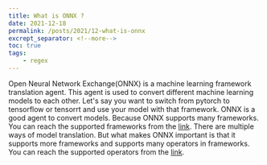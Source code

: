 ```yaml
---
title: What is ONNX ?
date: 2021-12-18
permalink: /posts/2021/12-what-is-onnx
excrept_separator: <!--more-->
toc: true
tags:
    - regex
---
```

Open Neural Network Exchange(ONNX) is  a machine learning framework translation agent. This agent is used to convert different machine learning models to each other. Let's say you want to switch from pytorch to tensorflow or tensorrt and use your model with that framework. ONNX is a good agent to convert models. Because ONNX supports many frameworks. You can reach the supported frameworks from the [link](https://onnx.ai/supported-tools.html). There are multiple ways of model translation. But what makes ONNX important is that it supports more frameworks and supports many operators in frameworks. You can reach the supported operators from the [link](https://github.com/onnx/onnx/blob/master/docs/Operators.md).

<!--more-->
 


